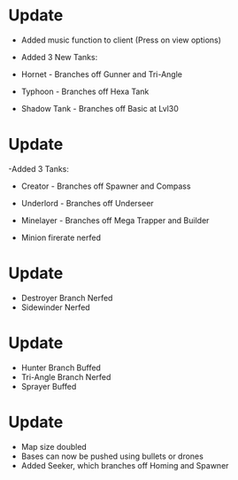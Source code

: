 # Update
- Added music function to client (Press on view options)
- Added 3 New Tanks:

- Hornet - Branches off Gunner and Tri-Angle

- Typhoon - Branches off Hexa Tank

- Shadow Tank - Branches off Basic at Lvl30
# Update
-Added 3 Tanks:

- Creator - Branches off Spawner and Compass

- Underlord - Branches off Underseer

- Minelayer - Branches off Mega Trapper and Builder

- Minion firerate nerfed 
# Update
- Destroyer Branch Nerfed
- Sidewinder Nerfed
# Update
- Hunter Branch Buffed
- Tri-Angle Branch Nerfed
- Sprayer Buffed
# Update
- Map size doubled 
- Bases can now be pushed using bullets or drones
- Added Seeker, which branches off Homing and Spawner



